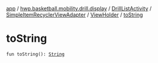 [app](../../../../index.md) / [hwp.basketball.mobility.drill.display](../../../index.md) / [DrillListActivity](../../index.md) / [SimpleItemRecyclerViewAdapter](../index.md) / [ViewHolder](index.md) / [toString](.)

# toString

`fun toString(): `[`String`](https://kotlinlang.org/api/latest/jvm/stdlib/kotlin/-string/index.html)